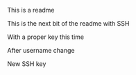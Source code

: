 This is a readme

This is the next bit of the readme with SSH

With a proper key this time

After username change

New SSH key